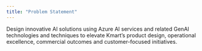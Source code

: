 ```yaml
---
title: "Problem Statement"
---
```


Design innovative AI solutions using Azure AI services and related GenAI technologies and techniques to elevate Kmart’s product design, operational excellence, commercial outcomes and customer-focused initiatives. 
